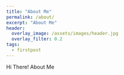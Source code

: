 ```yaml
---
title: "About Me"
permalink: /about/
excerpt: "About Me"
header:
  overlay_image: /assets/images/header.jpg
  overlay_filter: 0.2
tags: 
  - firstpost
---
```

Hi There! About Me
